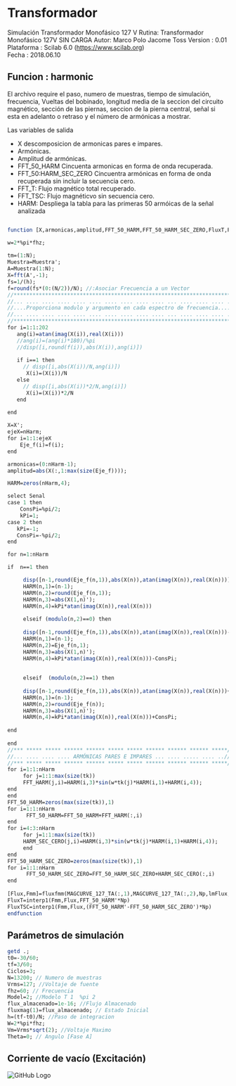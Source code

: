# Transformador
Simulación Transformador Monofásico 127 V
Rutina: Transformador Monofásico 127V SIN CARGA 
Autor: Marco Polo Jacome Toss 
Version : 0.01                                           
Plataforma : Scilab 6.0 (https://www.scilab.org)      
Fecha : 2018.06.10          


## Funcion : harmonic
El archivo require el paso, numero de muestras, tiempo de simulación, frecuencia, Vueltas del bobinado, longitud media de la seccion del circuito magnético, sección de las piernas, seccion de la pierna central, señal si esta en adelanto o retraso y el número de armónicas
a mostrar.

Las variables de salida 
* X descomposicion de armonicas pares e impares.
* Armónicas.
* Amplitud de armónicas.
* FFT_50_HARM Cincuenta armonicas en forma de onda recuperada.
* FFT_50:HARM_SEC_ZERO Cincuentra armónicas en forma de onda recuperada sin incluir la secuencia cero.
* FFT_T: Flujo magnético total recuperado.
* FFT_TSC: Flujo magnéticvo sin secuencia cero.
* HARM: Despliega la tabla para las primeras 50 armóicas de la señal analizada



```scilab

function [X,armonicas,amplitud,FFT_50_HARM,FFT_50_HARM_SEC_ZERO,FluxT,FluxTSC,HARM]=harmonic(N,h,Muestra,tk,fhz,Np,lmFlux,SeccionI,Senal,nHarm)

w=2*%pi*fhz;
    
tm=(1:N);
Muestra=Muestra';
A=Muestra(1:N);
X=fft(A',-1);
fs=1/(h);
f=round(fs*(0:(N/2))/N); //:Asociar Frecuencia a un Vector
//*********************************************************************//
//... .... .... .... .... .... .... .... .... .... ... .... .... .... .//
//....Proporciona modulo y argumento en cada espectro de frecuencia....//
//... .... .... .... .... .... .... .... .... .... ... .... .... .... .//
//*********************************************************************//
for i=1:1:202
   ang(i)=atan(imag(X(i)),real(X(i))) 
   //ang(i)=(ang(i)*180)/%pi
   //disp([i,round(f(i)),abs(X(i)),ang(i)])
        
   if i==1 then 
     // disp([i,abs(X(i))/N,ang(i)])
      X(i)=(X(i))/N     
   else
     // disp([i,abs(X(i))*2/N,ang(i)])
      X(i)=(X(i))*2/N     
   end 
   
end

X=X';
ejeX=nHarm;
for i=1:1:ejeX
    Eje_f(i)=f(i);
end

armonicas=(0:nHarm-1);
amplitud=abs(X(:,1:max(size(Eje_f))));

HARM=zeros(nHarm,4);

select Senal
case 1 then
    ConsPi=%pi/2;
    kPi=1;
case 2 then 
   kPi=-1;   
   ConsPi=-%pi/2; 
end

for n=1:nHarm

if  n==1 then

     disp([n-1,round(Eje_f(n,1)),abs(X(n)),atan(imag(X(n)),real(X(n)))])
     HARM(n,1)=(n-1);
     HARM(n,2)=round(Eje_f(n,1));
     HARM(n,3)=abs(X(1,n)');
     HARM(n,4)=kPi*atan(imag(X(n)),real(X(n)))
     
     elseif (modulo(n,2)==0) then
    
     disp([n-1,round(Eje_f(n,1)),abs(X(n)),atan(imag(X(n)),real(X(n)))-ConsPi])
     HARM(n,1)=(n-1);
     HARM(n,2)=Eje_f(n,1);
     HARM(n,3)=abs(X(1,n)');
     HARM(n,4)=kPi*atan(imag(X(n)),real(X(n)))-ConsPi;
    
     
     elseif  (modulo(n,2)==1) then
  
     disp([n-1,round(Eje_f(n,1)),abs(X(n)),atan(imag(X(n)),real(X(n)))+ConsPi])
     HARM(n,1)=(n-1);
     HARM(n,2)=round(Eje_f(n));
     HARM(n,3)=abs(X(1,n)');
     HARM(n,4)=kPi*atan(imag(X(n)),real(X(n)))+ConsPi;
     
end
     
end
//*** ***** ***** ****** ****** ***** ***** ****** ****** ****** *****//
//... .... .... .... ARMÓNICAS PARES E IMPARES ... .... ..... .... ..//
//*** ***** ***** ****** ****** ***** ***** ****** ****** ****** *****//
for i=1:1:nHarm
     for j=1:1:max(size(tk))
     FFT_HARM(j,i)=HARM(i,3)*sin(w*tk(j)*HARM(i,1)+HARM(i,4));
end
end
FFT_50_HARM=zeros(max(size(tk)),1)
for i=1:1:nHarm 
      FFT_50_HARM=FFT_50_HARM+FFT_HARM(:,i)
end
for i=4:3:nHarm
     for j=1:1:max(size(tk))
     HARM_SEC_CERO(j,i)=HARM(i,3)*sin(w*tk(j)*HARM(i,1)+HARM(i,4));
     end
end
FFT_50_HARM_SEC_ZERO=zeros(max(size(tk)),1)
for i=1:1:nHarm
      FFT_50_HARM_SEC_ZERO=FFT_50_HARM_SEC_ZERO+HARM_SEC_CERO(:,i)
end
 
[Flux,Fmm]=fluxfmm(MAGCURVE_127_TA(:,1),MAGCURVE_127_TA(:,2),Np,lmFlux,SeccionI)
FluxT=interp1(Fmm,Flux,FFT_50_HARM'*Np)
FluxTSC=interp1(Fmm,Flux,(FFT_50_HARM'-FFT_50_HARM_SEC_ZERO')*Np)
endfunction

```

## Parámetros de simulación
```scilab
getd .;
t0=-30/60;
tf=3/60;
Ciclos=3;
N=13200; // Numero de muestras
Vrms=127; //Voltaje de fuente 
fhz=60; // Frecuencia 
Model=2; //Modelo T 1  %pi 2
flux_almacenado=1e-16; //Flujo Almacenado
fluxmag(1)=flux_almacenado; // Estado Inicial    
h=(tf-t0)/N; //Paso de integracion
W=2*%pi*fhz; 
Vm=Vrms*sqrt(2); //Voltaje Maximo  
Theta=0; // Angulo [Fase A]
```

## Corriente de vacío (Excitación)

![GitHub Logo](https://image.ibb.co/dAZT1e/Io.jpg)

